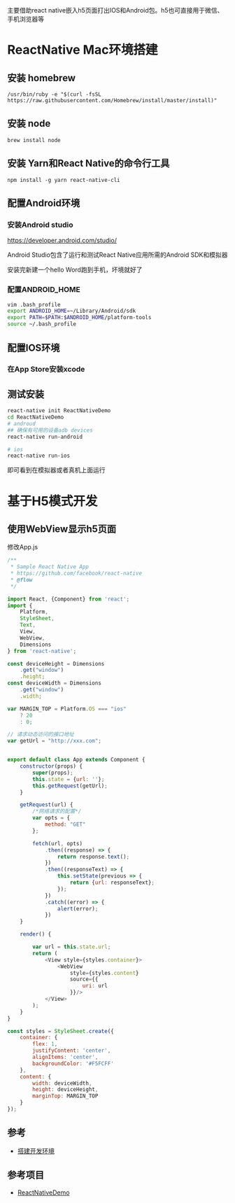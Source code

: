 主要借助react native嵌入h5页面打出IOS和Android包。h5也可直接用于微信、手机浏览器等

# ReactNative Mac环境搭建

## 安装 homebrew
`/usr/bin/ruby -e "$(curl -fsSL https://raw.githubusercontent.com/Homebrew/install/master/install)"`

## 安装 node
`brew install node`

## 安装 Yarn和React Native的命令行工具
`npm install -g yarn react-native-cli`

## 配置Android环境
### 安装Android studio
https://developer.android.com/studio/

Android Studio包含了运行和测试React Native应用所需的Android SDK和模拟器

安装完新建一个hello Word跑到手机，坏境就好了

### 配置ANDROID_HOME
```bash
vim .bash_profile
export ANDROID_HOME=~/Library/Android/sdk
export PATH=$PATH:$ANDROID_HOME/platform-tools
source ~/.bash_profile
```

## 配置IOS环境
### 在App Store安装xcode

## 测试安装

```bash
react-native init ReactNativeDemo
cd ReactNativeDemo
# androud
## 确保有可用的设备adb devices
react-native run-android

# ios
react-native run-ios
```
即可看到在模拟器或者真机上面运行


# 基于H5模式开发
## 使用WebView显示h5页面
修改App.js
```javascript
/**
 * Sample React Native App
 * https://github.com/facebook/react-native
 * @flow
 */

import React, {Component} from 'react';
import {
    Platform,
    StyleSheet,
    Text,
    View,
    WebView,
    Dimensions
} from 'react-native';

const deviceHeight = Dimensions
    .get("window")
    .height;
const deviceWidth = Dimensions
    .get("window")
    .width;

var MARGIN_TOP = Platform.OS === "ios"
    ? 20
    : 0;

// 请求动态访问的接口地址
var getUrl = "http://xxx.com";


export default class App extends Component {
    constructor(props) {
        super(props);
        this.state = {url: ''};
        this.getRequest(getUrl);
    }

    getRequest(url) {
        /*网络请求的配置*/
        var opts = {
            method: "GET"
        };

        fetch(url, opts)
            .then((response) => {
                return response.text();
            })
            .then((responseText) => {
                this.setState(previous => {
                    return {url: responseText};
                });
            })
            .catch((error) => {
                alert(error);
            })
    }

    render() {

        var url = this.state.url;
        return (
            <View style={styles.container}>
                <WebView
                    style={styles.content}
                    source={{
                        uri: url
                    }}/>
            </View>
        );
    }
}

const styles = StyleSheet.create({
    container: {
        flex: 1,
        justifyContent: 'center',
        alignItems: 'center',
        backgroundColor: '#F5FCFF'
    },
    content: {
        width: deviceWidth,
        height: deviceHeight,
        marginTop: MARGIN_TOP
    }
});
```
## 参考
- [搭建开发环境](https://reactnative.cn/docs/0.51/getting-started.html#content)

## 参考项目
- [ReactNativeDemo](https://github.com/Mark-PHP/ReactNativeDemo)